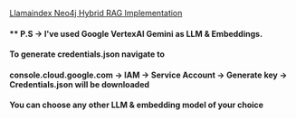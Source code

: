 [Llamaindex Neo4j Hybrid RAG Implementation](https://neo4j.com/labs/genai-ecosystem/llamaindex/)

#### ** P.S -> I've used Google VertexAI Gemini as LLM & Embeddings. 
#### To generate credentials.json navigate to
#### console.cloud.google.com -> IAM -> Service Account -> Generate key -> Credentials.json will be downloaded
#### You can choose any other LLM & embedding model of your choice

